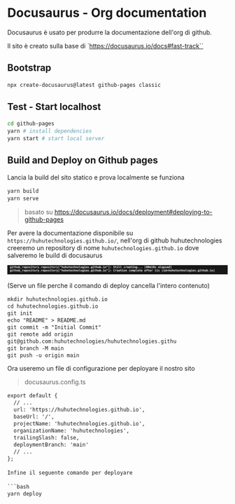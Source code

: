 # Docusaurus - Org documentation
Docusaurus è usato per produrre la documentazione dell'org di github. 

Il sito è creato sulla base di `https://docusaurus.io/docs#fast-track``

## Bootstrap

```bash
npx create-docusaurus@latest github-pages classic
```

## Test - Start localhost

```bash
cd github-pages
yarn # install dependencies
yarn start # start local server
```

## Build and Deploy on Github pages
Lancia la build del sito statico e prova localmente se funziona

```bash
yarn build
yarn serve

```

> basato su https://docusaurus.io/docs/deployment#deploying-to-github-pages

Per avere la documentazione disponibile su `https://huhutechnologies.github.io/`, nell'org di github huhutechnologies creeremo un repository di nome  `huhutechnologies.github.io` dove salveremo le build di docusaurus

![Create a repo with terraform](img/create-repo.png)

(Serve un file perche il comando di deploy cancella l'intero contenuto)

```
mkdir huhutechnologies.github.io
cd huhutechnologies.github.io
git init
echo "README" > README.md
git commit -m "Initial Commit" 
git remote add origin git@github.com:huhutechnologies/huhutechnologies.githu
git branch -M main
git push -u origin main
```

Ora useremo un file di configurazione per deployare il nostro sito 

> docusaurus.config.ts
```
export default {
  // ...
  url: 'https://huhutechnologies.github.io',
  baseUrl: '/',
  projectName: 'huhutechnologies.github.io',
  organizationName: 'huhutechnologies',
  trailingSlash: false,
  deploymentBranch: 'main'
  // ...
};

Infine il seguente comando per deployare

```bash
yarn deploy 
```